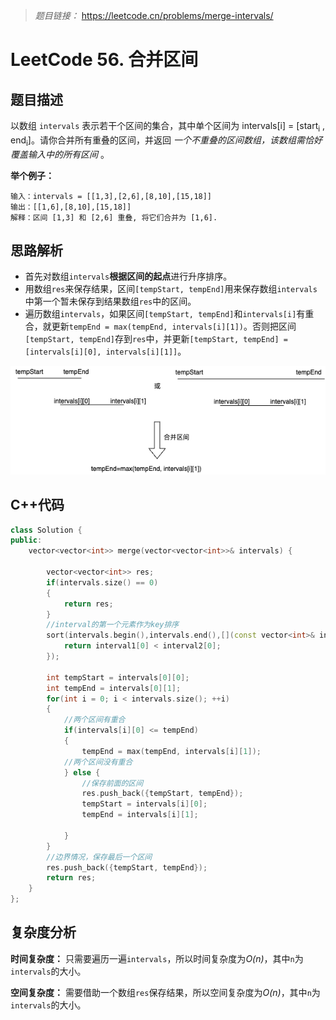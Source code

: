 > *题目链接：* https://leetcode.cn/problems/merge-intervals/

# LeetCode 56. 合并区间

## 题目描述

以数组 `intervals` 表示若干个区间的集合，其中单个区间为 intervals[i] = [start<sub>i</sub> , end<sub>i</sub>]。请你合并所有重叠的区间，并返回 *一个不重叠的区间数组，该数组需恰好覆盖输入中的所有区间* 。

**举个例子：**

```
输入：intervals = [[1,3],[2,6],[8,10],[15,18]]
输出：[[1,6],[8,10],[15,18]]
解释：区间 [1,3] 和 [2,6] 重叠, 将它们合并为 [1,6].
```

## 思路解析

* 首先对数组`intervals`**根据区间的起点**进行升序排序。
* 用数组`res`来保存结果，区间`[tempStart, tempEnd]`用来保存数组`intervals`中第一个暂未保存到结果数组`res`中的区间。
* 遍历数组`intervals`，如果区间`[tempStart, tempEnd]`和`intervals[i]`有重合，就更新`tempEnd = max(tempEnd, intervals[i][1])`。否则把区间`[tempStart, tempEnd]`存到`res`中，并更新`[tempStart, tempEnd] = [intervals[i][0], intervals[i][1]]`。

![](../../pic/lc-0056-01.png)

## C++代码

```cpp
class Solution {
public:
    vector<vector<int>> merge(vector<vector<int>>& intervals) {
        
        vector<vector<int>> res;
        if(intervals.size() == 0)
        {
            return res;
        }
        //interval的第一个元素作为key排序
        sort(intervals.begin(),intervals.end(),[](const vector<int>& interval1,const vector<int>& interval2){
            return interval1[0] < interval2[0];
        });
        
        int tempStart = intervals[0][0];
        int tempEnd = intervals[0][1];
        for(int i = 0; i < intervals.size(); ++i)
        {
            //两个区间有重合
            if(intervals[i][0] <= tempEnd)
            {
                tempEnd = max(tempEnd, intervals[i][1]);
            //两个区间没有重合
            } else {
                //保存前面的区间
                res.push_back({tempStart, tempEnd});
                tempStart = intervals[i][0];
                tempEnd = intervals[i][1];
                
            }
        }
        //边界情况，保存最后一个区间
        res.push_back({tempStart, tempEnd});
        return res;
    }
};
```

## 复杂度分析

**时间复杂度：** 只需要遍历一遍`intervals`，所以时间复杂度为*O(n)*，其中`n`为`intervals`的大小。

**空间复杂度：** 需要借助一个数组`res`保存结果，所以空间复杂度为*O(n)*，其中`n`为`intervals`的大小。
